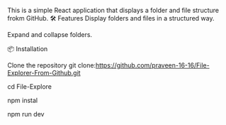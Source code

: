 This is a simple React application that displays a folder and file structure frokm GitHub. 
🛠 Features
Display folders and files in a structured way.

Expand and collapse folders.

📦 Installation

Clone the repository
git clone:https://github.com/praveen-16-16/File-Explorer-From-Github.git

cd File-Explore

npm instal

npm run dev
